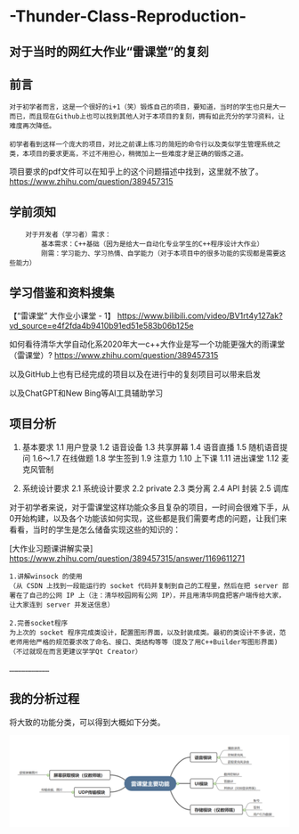 # -Thunder-Class-Reproduction-
对于当时的网红大作业“雷课堂”的复刻
---------------------------------
 ## 前言
    对于初学者而言，这是一个很好的i+1（笑）锻炼自己的项目，要知道，当时的学生也只是大一而已，而且现在Github上也可以找到其他人对于本项目的复刻，拥有如此充分的学习资料，让难度再次降低。

    初学者看到这样一个庞大的项目，对比之前课上练习的简短的命令行以及类似学生管理系统之类，本项目的要求更高，不过不用担心，稍微加上一些难度才是正确的锻炼之道。



项目要求的pdf文件可以在知乎上的这个问题描述中找到，这里就不放了。
https://www.zhihu.com/question/389457315

## 学前须知
		对于开发者（学习者）需求：
			基本需求：C++基础（因为是给大一自动化专业学生的C++程序设计大作业）
			刚需：学习能力、学习热情、自学能力（对于本项目中的很多功能的实现都是需要这些能力）

## 学习借鉴和资料搜集

【“雷课堂” 大作业小课堂 - 1】
https://www.bilibili.com/video/BV1rt4y127ak?vd_source=e4f2fda4b9410b91ed51e583b06b125e

如何看待清华大学自动化系2020年大一c++大作业是写一个功能更强大的雨课堂（雷课堂）?
https://www.zhihu.com/question/389457315

以及GitHub上也有已经完成的项目以及在进行中的复刻项目可以带来启发

以及ChatGPT和New Bing等AI工具辅助学习

## 项目分析
1. 基本要求
 1.1 用户登录
 1.2 语音设备
 1.3 共享屏幕
 1.4 语音直播
 1.5 随机语音提问
 1.6～1.7 在线做题
  1.8 学生签到
    1.9 注意力
      1.10 上下课
     1.11 进出课堂
       1.12 麦克风管制
   
 2. 系统设计要求
    2.1 系统设计要求
    2.2 private
	2.3 类分离
   2.4 API 封装
    2.5 调库
    


对于初学者来说，对于雷课堂这样功能众多且复杂的项目，一时间会很难下手，从0开始构建，以及各个功能该如何实现，这些都是我们需要考虑的问题，让我们来看看，当时的学生是怎么储备实现这些的知识的：
		
	
  [大作业习题课讲解实录]
  https://www.zhihu.com/question/389457315/answer/1169611271

	1.讲解winsock 的使用
	（从 CSDN 上找到一段能运行的 socket 代码并复制到自己的工程里，然后在把 server 部署在了自己的公网 IP 上（注：清华校园网有公网 IP），并且用清华网盘把客户端传给大家，让大家连到 server 并发送信息）

	2.完善socket程序
	为上次的 socket 程序完成类设计，配置图形界面，以及封装成类。最初的类设计不多说，范老师用他严格的规范要求改了命名、接口、类结构等等（提及了用C++Builder写图形界面)（不过就现在而言更建议学学Qt Creator）

	…………………………

## 我的分析过程
将大致的功能分类，可以得到大概如下分类。

![图片](https://github.com/thePOET8/-Thunder-Class-Reproduction-/blob/main/1682942419057.png)

